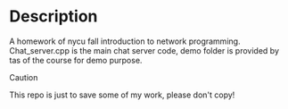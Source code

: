# Description
A homework of nycu fall introduction to network programming.
Chat_server.cpp is the main chat server code, demo folder is provided by tas of the course for demo purpose.
>[!CAUTION]
>This repo is just to save some of my work, please don't copy!

